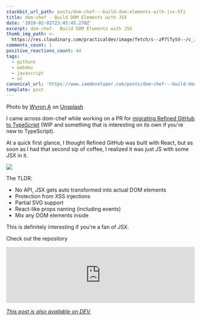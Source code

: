 ```yaml
---
stackbit_url_path: posts/dom-chef---build-dom-elements-with-jsx-5fi
title: dom-chef - Build DOM Elements with JSX
date: '2019-02-02T23:45:45.270Z'
excerpt: dom-chef-  Build DOM Elements with JSX
thumb_img_path: >-
  https://res.cloudinary.com/practicaldev/image/fetch/s--zP7lTySV--/c_imagga_scale,f_auto,fl_progressive,h_420,q_auto,w_1000/https://thepracticaldev.s3.amazonaws.com/i/pkajv39sn98rgfgdeotf.jpg
comments_count: 1
positive_reactions_count: 44
tags:
  - githunt
  - webdev
  - javascript
  - ui
canonical_url: 'https://www.iamdeveloper.com/posts/dom-chef---build-dom-elements-with-jsx-5fi/'
template: post
---
```



Photo by [Wyron A](https://unsplash.com/photos/Lhb1DyyNr7U?utm_source=unsplash&utm_medium=referral&utm_content=creditCopyText) on [Unsplash](https://unsplash.com/search/photos/chef?utm_source=unsplash&utm_medium=referral&utm_content=creditCopyText)

I came across dom-chef while working on a PR for [migrating Refined GitHub to TypeScript](https://github.com/sindresorhus/refined-github/pull/1750) (WIP and something that is interesting on its own if you're new to TypeScript).

At a quick first glance, I thought Refined GitHub was built with React, but as soon as I had that second sip of coffee, I realized it was just JS with some JSX in it.

![](https://media3.giphy.com/media/2JeyC2DvEhdRu/giphy.gif?cid=19f5b51a5c562926446e66326327f7e5)

The TLDR:
* No API, JSX gets auto transformed into actual DOM elements
* Protection from XSS injections
* Partial SVG support
* React-like props naming (including events)
* Mix any DOM elements inside

This is definitely interesting if you're a fan of JSX.

Check out the repository


<iframe class="liquidTag" src="https://dev.to/embed/github?args=https%3A%2F%2Fgithub.com%2Fvadimdemedes%2Fdom-chef" style="border: 0; width: 100%;"></iframe>


*[This post is also available on DEV.](https://dev.to/nickytonline/dom-chef---build-dom-elements-with-jsx-5fi)*


<script>
const parent = document.getElementsByTagName('head')[0];
const script = document.createElement('script');
script.type = 'text/javascript';
script.src = 'https://cdnjs.cloudflare.com/ajax/libs/iframe-resizer/4.1.1/iframeResizer.min.js';
script.charset = 'utf-8';
script.onload = function() {
    window.iFrameResize({}, '.liquidTag');
};
parent.appendChild(script);
</script>    
